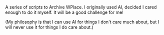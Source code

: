 A series of scripts to Archive WPlace. I originally used AI, decided I cared enough to do it myself. It will be a good challenge for me!

(My philosophy is that I can use AI for things I don't care much about, but I will never use it for things I do care about.)
